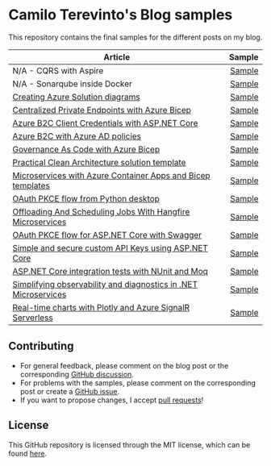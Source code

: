# Camilo Terevinto's Blog samples

This repository contains the final samples for the different posts on my blog.

| Article      | Sample |
|--------------|-------:|
| N/A - CQRS with Aspire | [Sample](/Samples/CQRS%20with%20Aspire) |
| N/A - Sonarqube inside Docker | [Sample](/Samples/Sonarqube%20inside%20Docker) |
| [Creating Azure Solution diagrams](https://www.camiloterevinto.com/post/creating-azure-solution-diagrams) | [Sample](/Samples/Creating%20Azure%20Solution%20diagrams) |
| [Centralized Private Endpoints with Azure Bicep](https://www.camiloterevinto.com/post/hub-private-endpoints-bicep) | [Sample](/Samples/Private%20Endpoints%20with%20Bicep) |
| [Azure B2C Client Credentials with ASP.NET Core](https://www.camiloterevinto.com/post/azure-b2c-client-credentials-with-asp-net-core) | [Sample](/Samples/Azure%20B2C%20Client%20Credentials%20with%20ASP.NET%20Core) |
| [Azure B2C with Azure AD policies](https://www.camiloterevinto.com/post/azure-b2c-with-azure-active-directory) | [Sample](/Samples/Azure%20B2C%20with%20Azure%20AD%20policies) |
| [Governance As Code with Azure Bicep](https://www.camiloterevinto.com/post/governance-as-code-with-azure-bicep) | [Sample](/Samples/Governance%20as%20Code%20with%20Azure%20Bicep) |
| [Practical Clean Architecture solution template](https://www.camiloterevinto.com/post/practical-clean-architecture-template) | [Sample](/Samples/Simplified%20ASP.NET%20Core%20Clean%20Architecture) |
| [Microservices with Azure Container Apps and Bicep templates](https://www.camiloterevinto.com/post/microservices-container-apps-and-bicep) | [Sample](/Samples/Microservices%20with%20Azure%20Container%20Apps%20and%20Bicep%20templates) |
| [OAuth PKCE flow from Python desktop](https://www.camiloterevinto.com/post/oauth-pkce-flow-from-python-desktop) | [Sample](/Samples/OAuth%20PKCE%20flow%20from%20Python%20desktop) |
| [Offloading And Scheduling Jobs With Hangfire Microservices](https://www.camiloterevinto.com/post/offloading-and-scheduling-jobs-with-hangfire-microservices) | [Sample](/Samples/Offloading%20And%20Scheduling%20With%20Hangfire%20Microservices) |
| [OAuth PKCE flow for ASP.NET Core with Swagger](https://www.camiloterevinto.com/post/oauth-pkce-flow-for-asp-net-core-with-swagger) | [Sample](/Samples/OAuth%20PKCE%20flow%20for%20Swagger%20in%20ASP.NET%20Core) |
| [Simple and secure custom API Keys using ASP.NET Core](https://www.camiloterevinto.com/post/simple-and-secure-api-keys-using-asp-net-core) | [Sample](https://github.com/CamiloTerevinto/Blog/tree/main/Samples/Simple%20and%20secure%20custom%20API%20Keys%20using%20ASP.NET%20Core) |
| [ASP.NET Core integration tests with NUnit and Moq](https://www.camiloterevinto.com/post/asp-net-core-integration-tests-with-nunit-and-moq) | [Sample](/Samples/Integration%20Tests%20with%20NUnit%20and%20Moq) |
| [Simplifying observability and diagnostics in .NET Microservices](https://www.camiloterevinto.com/post/simplifying-observability-and-diagnostics-in-net-microservices-and-distributed-systems) | [Sample](/Samples/Extending%20observability%20with%20custom%20headers) |
| [Real-time charts with Plotly and Azure SignalR Serverless](https://www.camiloterevinto.com/post/real-time-charts-with-plotly-and-azure-signalr-serverless) | [Sample](/Samples/Realtime%20Charts%20with%20SignalR) |

## Contributing

* For general feedback, please comment on the blog post or the corresponding [GitHub discussion](/discussions).
* For problems with the samples, please comment on the corresponding post or create a [GitHub issue](/issues).
* If you want to propose changes, I accept [pull requests](/pulls)!

## License

This GitHub repository is licensed through the MIT license, which can be found [here](/LICENSE).
